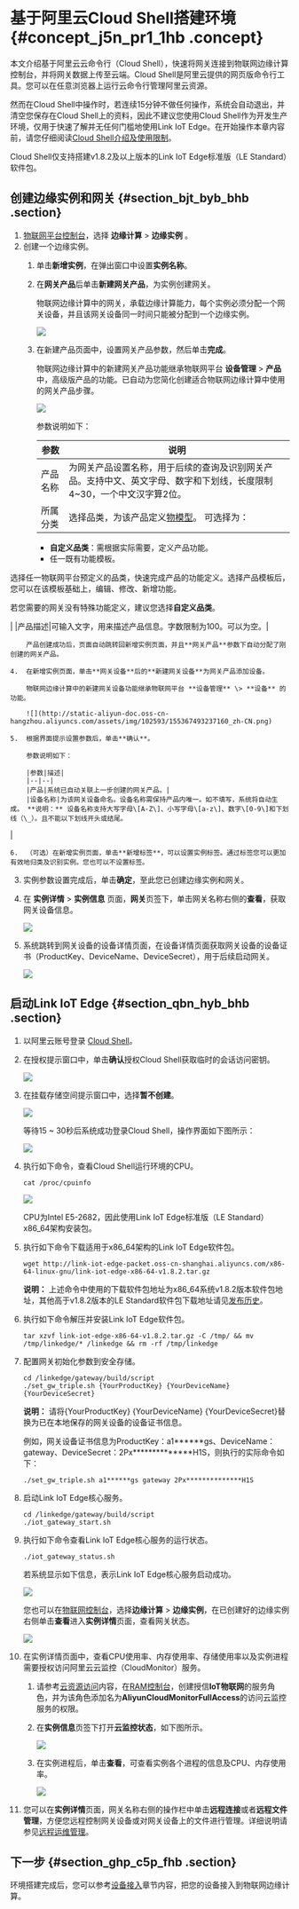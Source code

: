 # 基于阿里云Cloud Shell搭建环境 {#concept_j5n_pr1_1hb .concept}

本文介绍基于阿里云云命令行（Cloud Shell），快速将网关连接到物联网边缘计算控制台，并将网关数据上传至云端。Cloud Shell是阿里云提供的网页版命令行工具。您可以在任意浏览器上运行云命令行管理阿里云资源。

然而在Cloud Shell中操作时，若连续15分钟不做任何操作，系统会自动退出，并清空您保存在Cloud Shell上的资料，因此不建议您使用Cloud Shell作为开发生产环境，仅用于快速了解并无任何门槛地使用Link IoT Edge。在开始操作本章内容前，请您仔细阅读[Cloud Shell介绍及使用限制](https://help.aliyun.com/document_detail/90256.html)。

Cloud Shell仅支持搭建v1.8.2及以上版本的Link IoT Edge标准版（LE Standard）软件包。

## 创建边缘实例和网关 {#section_bjt_byb_bhb .section}

1.  [物联网平台控制台](http://iot.console.aliyun.com/)，选择 **边缘计算** \> **边缘实例** 。
2.  创建一个边缘实例。
    1.  单击**新增实例**，在弹出窗口中设置**实例名称**。
    2.  在**网关产品**后单击**新建网关产品**，为实例创建网关。

        物联网边缘计算中的网关，承载边缘计算能力，每个实例必须分配一个网关设备，并且该网关设备同一时间只能被分配到一个边缘实例。

        ![](http://static-aliyun-doc.oss-cn-hangzhou.aliyuncs.com/assets/img/102593/155367493237158_zh-CN.png)

    3.  在新建产品页面中，设置网关产品参数，然后单击**完成**。

        物联网边缘计算中的新建网关产品功能继承物联网平台 **设备管理** \> **产品** 中，高级版产品的功能。已自动为您简化创建适合物联网边缘计算中使用的网关产品步骤。

        ![](http://static-aliyun-doc.oss-cn-hangzhou.aliyuncs.com/assets/img/102593/155367493237159_zh-CN.png)

        参数说明如下：

        |参数|说明|
        |--|--|
        |产品名称|为网关产品设置名称，用于后续的查询及识别网关产品。支持中文、英文字母、数字和下划线，长度限制4~30，一个中文汉字算2位。|
        |所属分类|选择品类，为该产品定义[物模型](../cn.zh-CN/用户指南/产品与设备/物模型/概述.md#)。 可选择为：

         -   **自定义品类**：需根据实际需要，定义产品功能。
        -   任一既有功能模板。

选择任一物联网平台预定义的品类，快速完成产品的功能定义。选择产品模板后，您可以在该模板基础上，编辑、修改、新增功能。

 若您需要的网关没有特殊功能定义，建议您选择**自定义品类**。

 |
        |产品描述|可输入文字，用来描述产品信息。字数限制为100。可以为空。|

        产品创建成功后，页面自动跳转回新增实例页面，并且**网关产品**参数下自动分配了刚创建的网关产品。

    4.  在新增实例页面，单击**网关设备**后的**新建网关设备**为网关产品添加设备。

        物联网边缘计算中的新建网关设备功能继承物联网平台 **设备管理** \> **设备** 的功能。

        ![](http://static-aliyun-doc.oss-cn-hangzhou.aliyuncs.com/assets/img/102593/155367493237160_zh-CN.png)

    5.  根据界面提示设置参数后，单击**确认**。

        参数说明如下：

        |参数|描述|
        |--|--|
        |产品|系统已自动关联上一步创建的网关产品。|
        |设备名称|为该网关设备命名。设备名称需保持产品内唯一。如不填写，系统将自动生成。 **说明：** 设备名称支持大写字母\[A-Z\]、小写字母\[a-z\]、数字\[0-9\]和下划线（\_）。且不能以下划线开头或结尾。

 |

    6.  （可选）在新增实例页面，单击**新增标签**，可以设置实例标签。通过标签您可以更加有效地归类及识别实例。您也可以不设置标签。
3.  实例参数设置完成后，单击**确定**，至此您已创建边缘实例和网关。
4.  在 **实例详情** \> **实例信息** 页面，**网关**页签下，单击网关名称右侧的**查看**，获取网关设备信息。

    ![](http://static-aliyun-doc.oss-cn-hangzhou.aliyuncs.com/assets/img/102593/155367493337161_zh-CN.png)

5.  系统跳转到网关设备的设备详情页面，在设备详情页面获取网关设备的设备证书（ProductKey、DeviceName、DeviceSecret），用于后续启动网关。

    ![](http://static-aliyun-doc.oss-cn-hangzhou.aliyuncs.com/assets/img/102593/155367493337164_zh-CN.png)


## 启动Link IoT Edge {#section_qbn_hyb_bhb .section}

1.  以阿里云账号登录 [Cloud Shell](https://shell.aliyun.com/)。
2.  在授权提示窗口中，单击**确认**授权Cloud Shell获取临时的会话访问密钥。

    ![](http://static-aliyun-doc.oss-cn-hangzhou.aliyuncs.com/assets/img/135995/155367493340466_zh-CN.png)

3.  在挂载存储空间提示窗口中，选择**暂不创建**。

    ![](http://static-aliyun-doc.oss-cn-hangzhou.aliyuncs.com/assets/img/135995/155367493340467_zh-CN.png)

    等待15 ~ 30秒后系统成功登录Cloud Shell，操作界面如下图所示：

    ![](http://static-aliyun-doc.oss-cn-hangzhou.aliyuncs.com/assets/img/135995/155367493340399_zh-CN.png)

4.  执行如下命令，查看Cloud Shell运行环境的CPU。

    ```
    cat /proc/cpuinfo
    ```

    ![](http://static-aliyun-doc.oss-cn-hangzhou.aliyuncs.com/assets/img/135995/155367493340400_zh-CN.png)

    CPU为Intel E5-2682，因此使用Link IoT Edge标准版（LE Standard）x86\_64架构安装包。

5.  执行如下命令下载适用于x86\_64架构的Link IoT Edge软件包。

    ```
    wget http://link-iot-edge-packet.oss-cn-shanghai.aliyuncs.com/x86-64-linux-gnu/link-iot-edge-x86-64-v1.8.2.tar.gz
    ```

    **说明：** 上述命令中使用的下载软件包地址为x86\_64系统v1.8.2版本软件包地址，其他高于v1.8.2版本的LE Standard软件包下载地址请见[发布历史](../cn.zh-CN/产品简介/发布历史.md#)。

6.  执行如下命令解压并安装Link IoT Edge软件包。

    ```
    tar xzvf link-iot-edge-x86-64-v1.8.2.tar.gz -C /tmp/ && mv /tmp/linkedge/* /linkedge && rm -rf /tmp/linkedge
    ```

7.  配置网关初始化参数到安全存储。

    ```
    cd /linkedge/gateway/build/script
    ./set_gw_triple.sh {YourProductKey} {YourDeviceName} {YourDeviceSecret}
    ```

    **说明：** 请将\{YourProductKey\} \{YourDeviceName\} \{YourDeviceSecret\}替换为已在本地保存的网关设备的设备证书信息。

    例如，网关设备证书信息为ProductKey：a1\*\*\*\*\*\*gs、DeviceName：gateway、DeviceSecret：2Px\*\*\*\*\*\*\*\*\*\*\*\*\*\*H1S，则执行的实际命令如下：

    ```
    ./set_gw_triple.sh a1******gs gateway 2Px**************H1S
    ```

8.  启动Link IoT Edge核心服务。

    ```
    cd /linkedge/gateway/build/script
    ./iot_gateway_start.sh
    ```

9.  执行如下命令查看Link IoT Edge核心服务的运行状态。

    ```
    ./iot_gateway_status.sh
    ```

    若系统显示如下信息，表示Link IoT Edge核心服务启动成功。

    ![](http://static-aliyun-doc.oss-cn-hangzhou.aliyuncs.com/assets/img/135995/155367493340402_zh-CN.png)

    您也可以在[物联网控制台](http://iot.console.aliyun.com/)，选择**边缘计算** \> **边缘实例**，在已创建好的边缘实例右侧单击**查看**进入**实例详情**页面，查看网关状态。

    ![](http://static-aliyun-doc.oss-cn-hangzhou.aliyuncs.com/assets/img/103166/155367493437203_zh-CN.png)

10. 在实例详情页面中，查看CPU使用率、内存使用率、存储使用率以及实例进程需要授权访问阿里云云监控（CloudMonitor）服务。
    1.  请参考[云资源访问](../cn.zh-CN/用户指南/云资源访问.md#)内容，在[RAM控制台](https://ram.console.aliyun.com)，创建授信**IoT物联网**的服务角色，并为该角色添加名为**AliyunCloudMonitorFullAccess**的访问云监控服务的权限。
    2.  在**实例信息**页签下打开**云监控状态**，如下图所示。

        ![](http://static-aliyun-doc.oss-cn-hangzhou.aliyuncs.com/assets/img/102593/155367493437199_zh-CN.png)

    3.  在实例进程后，单击**查看**，可查看实例各个进程的信息及CPU、内存使用率。

        ![](http://static-aliyun-doc.oss-cn-hangzhou.aliyuncs.com/assets/img/102593/155367493437200_zh-CN.png)

11. 您可以在**实例详情**页面，网关名称右侧的操作栏中单击**远程连接**或者**远程文件管理**，方便您远程控制网关设备或对网关设备上的文件进行管理。详细说明请参见[远程运维管理](../cn.zh-CN/用户指南/远程运维管理/远程运维管理.md#)。

## 下一步 {#section_ghp_c5p_fhb .section}

环境搭建完成后，您可以参考[设备接入](../cn.zh-CN/用户指南/设备接入/设备接入简介.md#)章节内容，把您的设备接入到物联网边缘计算。

